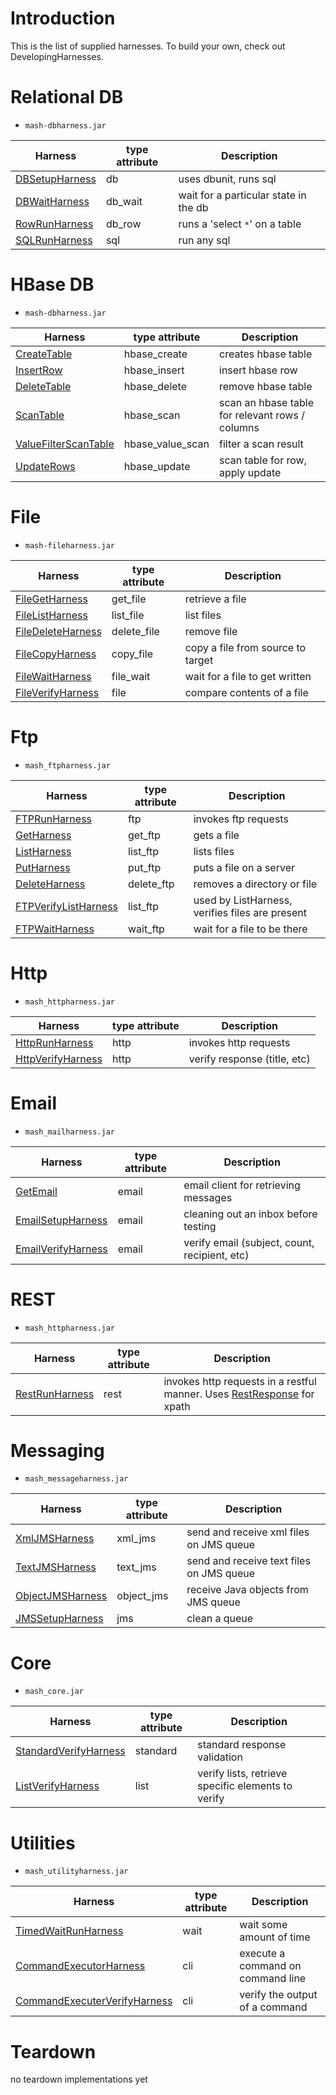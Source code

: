 # Introduction #

This is the list of supplied harnesses.  To build your own, check out DevelopingHarnesses.


# Relational DB #
  * `mash-dbharness.jar`
  
| **Harness** | **type attribute** | **Description** |
| --- | --- | --- |
| [DBSetupHarness](db/sql/DBSetupHarness.md) | db                 | uses dbunit, runs sql |
| [DBWaitHarness](db/sql/DBWaitHarness.md) | db\_wait           | wait for a particular state in the db |
| [RowRunHarness](db/sql/RowRunHarness.md) | db\_row            | runs a 'select `*`' on a table |
| [SQLRunHarness](db/sql/SQLRunHarness.md) | sql                | run any sql     |

# HBase DB #
  * `mash-dbharness.jar`
  
| **Harness** | **type attribute** | **Description** |
| --- | --- | --- |
| [CreateTable](db/hbase/CreateTable.md) | hbase\_create      | creates hbase table |
| [InsertRow](db/hbase/InsertRow.md) | hbase\_insert      | insert hbase row |
| [DeleteTable](db/hbase/DeleteTable.md) | hbase\_delete      | remove hbase table |
| [ScanTable](db/hbase/ScanTable.md) | hbase\_scan        | scan an hbase table for relevant rows / columns |
| [ValueFilterScanTable](db/hbase/ValueFilterScanTable.md) | hbase\_value\_scan | filter a scan result |
| [UpdateRows](db/hbase/UpdateRows.md) | hbase\_update      | scan table for row, apply update |

# File #
  * `mash-fileharness.jar`
  
| **Harness** | **type attribute** | **Description** |
| --- | --- | --- |
| [FileGetHarness](fs/FileGetHarness.md) | get\_file          | retrieve a file |
| [FileListHarness](fs/FileListHarness.md) | list\_file         | list files      |
| [FileDeleteHarness](fs/FileDeleteHarness.md) | delete\_file       | remove file     |
| [FileCopyHarness](fs/FileCopyHarness.md) | copy\_file         | copy a file from source to target |
| [FileWaitHarness](fs/FileWaitHarness.md) | file\_wait         | wait for a file to get written |
| [FileVerifyHarness](fs/FileVerifyHarness.md) | file               | compare contents of a file |

# Ftp #
  * `mash_ftpharness.jar`
  
| **Harness** | **type attribute** | **Description** |
| --- | --- | --- |
| [FTPRunHarness](ftp/FtpRunHarness.md) | ftp                | invokes ftp requests |
| [GetHarness](ftp/GetHarness.md)  | get\_ftp           | gets a file     |
| [ListHarness](ftp/ListHarness.md) | list\_ftp          | lists files     |
| [PutHarness](ftp/PutHarness.md)  | put\_ftp           | puts a file on a server |
| [DeleteHarness](ftp/DeleteHarness.md) | delete\_ftp        | removes a directory or file |
| [FTPVerifyListHarness](ftp/FtpVerifyListHarness.md) | list\_ftp          | used by ListHarness, verifies files are present |
| [FTPWaitHarness](ftp/FtpWaitHarness.md) | wait\_ftp          | wait for a file to be there |

# Http #
  * `mash_httpharness.jar`
  
| **Harness** | **type attribute** | **Description** |
| --- | --- | --- |
| [HttpRunHarness](http/HttpRunHarness.md) | http               | invokes http requests |
| [HttpVerifyHarness](http/HttpRunHarness.md) | http               | verify response (title, etc) |

# Email #
  * `mash_mailharness.jar`
  
| **Harness** | **type attribute** | **Description** |
| --- | --- | --- |
| [GetEmail](email/GetIMAPEmail.md) | email              | email client for retrieving messages |
| [EmailSetupHarness](email/IMAPSetupHarness.md) | email              | cleaning out an inbox before testing |
| [EmailVerifyHarness](email/EmailVerifyHarness.md) | email              | verify email (subject, count, recipient, etc) |

# REST #
  * `mash_httpharness.jar`
  
| **Harness** | **type attribute** | **Description** |
| --- | --- | --- |
| [RestRunHarness](http/RestRunHarness) | rest               | invokes http requests in a restful manner.  Uses [RestResponse](http/RestResponse.md) for xpath |

# Messaging #
  * `mash_messageharness.jar`
  
| **Harness** | **type attribute** | **Description** |
| --- | --- | --- |
| [XmlJMSHarness](jms/XmlJMSHarness.md) | xml\_jms           | send and receive xml files on JMS queue |
| [TextJMSHarness](jms/TextJMSHarness.md) | text\_jms          | send and receive text files on JMS queue |
| [ObjectJMSHarness](jms/ObjectJMSHarness.md) | object\_jms        | receive Java objects from JMS queue |
| [JMSSetupHarness](jms/JMSSetupHarness.md) | jms                | clean a queue   |

# Core #
  * `mash_core.jar`
  
| **Harness** | **type attribute** | **Description** |
| --- | --- | --- |
| [StandardVerifyHarness](StandardVerifyHarness.md) | standard           | standard response validation |
| [ListVerifyHarness](ListVerifyHarness.md) | list               | verify lists, retrieve specific elements to verify |

# Utilities #
  * `mash_utilityharness.jar`
  
| **Harness** | **type attribute** | **Description** |
| --- | --- | --- |
| [TimedWaitRunHarness](TimedWaitRunHarness.md) | wait               | wait some amount of time |
| [CommandExecutorHarness](cl/CommandExecutorHarness.md) | cli                | execute a command on command line |
| [CommandExecuterVerifyHarness](cl/CommandExecuterVerifyHarness.md) | cli                | verify the output of a command |

# Teardown #
no teardown implementations yet
